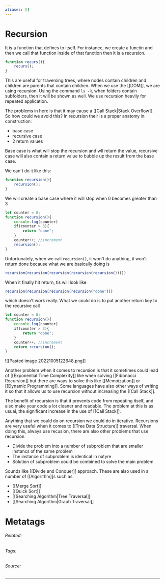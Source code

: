 ```yaml
---
aliases: []
---
```

# Recursion
It is a function that defines to itself. For instance, we create a functin and then we call that function inside of that function then it is a recursion. 
```js
function recurs(){
	recurs();
}
```

This are useful for traversing trees, where nodes contain children and children are parents that contain children. When we use the [[DOM]], we are using recursion. Using the command `ls -R`, when folders contain subfolders, then it will be shown as well. We use recursion heavily for repeated application. 

The problems in here is that it may cause a [[Call Stack|Stack Overflow]]. So how could we avoid this? 
In recursion their is a proper anatomy in construction:
- base case
- recursive case
- 2 return values

Base case is what will stop the recursion and wll return the value, recursive case will also contain a return value to bubble up the result from the base case. 

We can't do it like this:
```js
function recursion(){
	recursion();
}
```

We will create a base case where it will stop when 0 becomes greater than 3
```js
let counter = 0;
function recursion(){
	console.log(counter)
	if(counter > 3){
		return "done";
	}
	counter++; //increment
	recursion();
}
```

Unfortunately, when we call `recursion()`, it won't do anything, it won't return done because what we are basically doing is
```js
recursion(recursion(recursion(recursion(recursion()))))
```

When it finally hit return, tis will look like
```js
recursion(recursion(recursion(recursion("done")))
```

which doesn't work really. What we could do is to put another return key to the recursive call
```js
let counter = 0;
function recursion(){
	console.log(counter)
	if(counter > 3){
		return "done";
	}
	counter++; //increment
	return recursion();
}
```
![[Pasted image 20221005122648.png]]

Another problem when it comes to recursion is that it sometimes could lead of [[Exponential Time Complexity]] like when solving [[Fibonacci Recursion]] but there are ways to solve this like [[Memoization]] or [[Dynamic Programming]]. Some languages have also other ways of writing it so that it allows us to use recursion without increasing the [[Call Stack]]. 

The benefit of recursion is that it prevents code from repeating itself, and also make your code a lot cleaner and readable. The problem at this is as usual, the significant increase in the use of [[Call Stack]].

Anything that we could do on recursion we could do in iterative. 
Recursions are very useful when it comes to [[Tree Data Structure]] traversal. When doing this, always use recusion, there are also other problems that use recursion.
- Divide the problem into a number of subproblem that are smaller instancs of the same problem
- The instance of subproblem is identical in natyre
- Solution of subproblem could be combined to solve the main problem

Sounds like [[Divide and Conquer]] approach. These are also used in a number of [[Algorithm]]s such as:
- [[Merge Sort]]
- [[Quick Sort]]
- [[Searching Algorithm|Tree Traversal]]
- [[Searching Algorithm|Graph Traversal]]

# Metatags
###### Related: 
###### Tags: 
###### Source: 

---